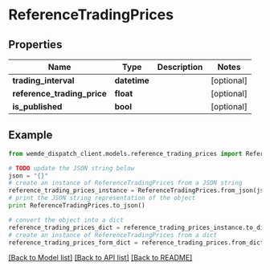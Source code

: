 # ReferenceTradingPrices


## Properties

Name | Type | Description | Notes
------------ | ------------- | ------------- | -------------
**trading_interval** | **datetime** |  | [optional] 
**reference_trading_price** | **float** |  | [optional] 
**is_published** | **bool** |  | [optional] 

## Example

```python
from wemde_dispatch_client.models.reference_trading_prices import ReferenceTradingPrices

# TODO update the JSON string below
json = "{}"
# create an instance of ReferenceTradingPrices from a JSON string
reference_trading_prices_instance = ReferenceTradingPrices.from_json(json)
# print the JSON string representation of the object
print ReferenceTradingPrices.to_json()

# convert the object into a dict
reference_trading_prices_dict = reference_trading_prices_instance.to_dict()
# create an instance of ReferenceTradingPrices from a dict
reference_trading_prices_form_dict = reference_trading_prices.from_dict(reference_trading_prices_dict)
```
[[Back to Model list]](../README.md#documentation-for-models) [[Back to API list]](../README.md#documentation-for-api-endpoints) [[Back to README]](../README.md)


